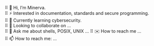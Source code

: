 ⠿ 🪬 Hi, I’m Minerva.  
⠿ ⚡️ Interested in documentation, standards and secure programming.  
⠿ 🌱 Currently learning cybersecurity.  
⠿ 🚀 Looking to collaborate on ...  
⠿ 💬 Ask me about shells, POSIX, UNIX ...
⠿ ✉️ How to reach me ...  
⠿ 📫 How to reach me: ...

